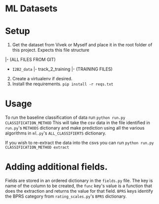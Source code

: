 # ML Datasets

# Setup

1. Get the dataset from Vivek or Myself and place it in the root folder of this project.
Expects this file structure

|- (ALL FILES FROM GIT)
 - `I2B2_data`
 |- track_2_training
  |- (TRAINING FILES)

2. Create a virtualenv if desired.
3. Install the requirements. `pip install -r reqs.txt`

# Usage

To run the baseline classification of data run `python run.py CLASSIFICATION_METHOD`
This will take the csv data in the file identified in `run.py`'s  `METHODS` dictionary
and make prediction using all the various algorithms in `ml.py`'s `ALL_CLASSIFIERTS` dictionary.

If you wish to re-extract the data into the csvs you can run `python run.py CLASSIFICATION_METHOD extract`

# Adding additional fields.

Fields are stored in an ordered dictionary in the `fields.py` file.
The key is name of the column to be created, the `func` key's value is a function that does the extraction and
returns the value for that field.
`BPRS` keys identify the BPRS category from `rating_scales.py`'s `BPRS` dictionary.
